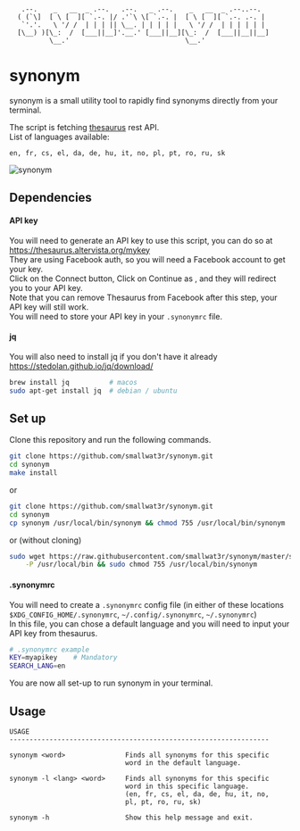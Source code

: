 
```
   .--.    _   __  _ .--.   .--.   _ .--.    _   __  _ .--..--.
  ( (`\]  [ \ [  ][ `.-. |/ .'`\ \[ `.-. |  [ \ [  ][ `.-. .-. |
   `'.'.   \ '/ /  | | | || \__. | | | | |   \ '/ /  | | | | | |
  [\__) )[\_:  /  [___||__]'.__.' [___||__][\_:  /  [___||__||__]
          \__.'                             \__.'
```

# synonym

synonym is a small utility tool to rapidly find synonyms directly
from your terminal.

The script is fetching [thesaurus](https://www.thesaurus.com/) rest API.  
List of languages available: 
```
en, fr, cs, el, da, de, hu, it, no, pl, pt, ro, ru, sk
```

![synonym](https://i.imgur.com/OVLuJEF.gif)  

## Dependencies


#### API key
You will need to generate an API key to use this script, you can
do so at https://thesaurus.altervista.org/mykey  
They are using Facebook auth, so you will need a Facebook account to
get your key.  
Click on the Connect button, Click on Continue as <NAME>, and they 
will redirect you to your API key.  
Note that you can remove Thesaurus from Facebook after this step, your 
API key will still work.  
You will need to store your API key in your `.synonymrc` file.  

#### jq
You will also need to install jq if you don't have it already https://stedolan.github.io/jq/download/  
```sh
brew install jq          # macos
sudo apt-get install jq  # debian / ubuntu
```

## Set up
Clone this repository and run the following commands.  
```sh
git clone https://github.com/smallwat3r/synonym.git
cd synonym
make install
```

or  
```sh
git clone https://github.com/smallwat3r/synonym.git
cd synonym
cp synonym /usr/local/bin/synonym && chmod 755 /usr/local/bin/synonym
```

or (without cloning)  
```sh
sudo wget https://raw.githubusercontent.com/smallwat3r/synonym/master/synonym \
    -P /usr/local/bin && sudo chmod 755 /usr/local/bin/synonym
```

#### .synonymrc
You will need to create a `.synonymrc` config file (in either of these locations `$XDG_CONFIG_HOME/.synonymrc`, `~/.config/.synonymrc`, `~/.synonymrc`)  
In this file, you can chose a default language and you will need to input your API key from thesaurus.

```sh
# .synonymrc example
KEY=myapikey    # Mandatory
SEARCH_LANG=en
```

You are now all set-up to run synonym in your terminal.  

## Usage

```
USAGE
-----------------------------------------------------------------

synonym <word>               Finds all synonyms for this specific
                             word in the default language.

synonym -l <lang> <word>     Finds all synonyms for this specific
                             word in this specific language.
                             (en, fr, cs, el, da, de, hu, it, no,
                             pl, pt, ro, ru, sk)

synonym -h                   Show this help message and exit.
```

